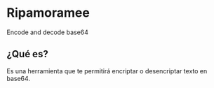 # Ripamoramee
Encode and decode base64

## ¿Qué es?
Es una herramienta que te permitirá encriptar o desencriptar texto en base64.

